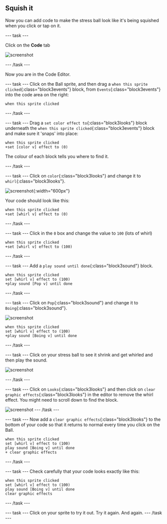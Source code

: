 ## Squish it
Now you can add code to make the stress ball look like it's being squished when you click or tap on it. 

--- task ---

Click on the **Code** tab

![screenshot](images/balls-code.png)

--- /task ---

Now you are in the Code Editor.

--- task ---
Click on the Ball sprite, and then drag a `when this sprite clicked`{:class="block3events"} block, from `Events`{:class="block3events"} into the code area on the right:

```blocks3
when this sprite clicked
```

--- /task ---

--- task ---
Drag a `set color effect to`{:class="block3looks"} block underneath the `when this sprite clicked`{:class="block3events"} block and make sure it 'snaps' into place: 

```blocks3
when this sprite clicked
+set [color v] effect to (0)
```

The colour of each block tells you where to find it. 

--- /task ---

--- task ---
Click on `color`{:class="block3looks"} and change it to `whirl`{:class="block3looks"}.

![screenshot](images/balls-color-whirl.png){:width="600px"}

Your code should look like this:

```blocks3
when this sprite clicked
+set [whirl v] effect to (0)
```

--- /task ---

--- task ---
Click in the `0` box and change the value to `100` (lots of whirl)

```blocks3
when this sprite clicked
+set [whirl v] effect to (100)
```
--- /task ---

--- task ---
Add a `play sound until done`{:class="block3sound"} block.

```blocks3
when this sprite clicked
set [whirl v] effect to (100)
+play sound [Pop v] until done
```
--- /task ---

--- task ---
Click on `Pop`{:class="block3sound"} and change it to `Boing`{:class="block3sound"}.

![screenshot](images/balls-pop-boing.png)

```blocks3
when this sprite clicked
set [whirl v] effect to (100)
+play sound [Boing v] until done
```
--- /task ---

--- task ---
Click on your stress ball to see it shrink and get whirled and then play the sound.

![screenshot](images/balls-effect.png)

--- /task ---

--- task ---
Click on `Looks`{:class="block3looks"} and then click on `clear graphic effects`{:class="block3looks"} in the editor to remove the whirl effect. You might need to scroll down to find the block.

![screenshot](images/balls-clear-graphic-effects.png)
--- /task ---

--- task ---
Now add a `clear graphic effects`{:class="block3looks"} to the bottom of your code so that it returns to normal every time you click on the Ball. 

```blocks3
when this sprite clicked
set [whirl v] effect to (100)
play sound [Boing v] until done
+ clear graphic effects
```
--- /task ---

--- task ---
Check carefully that your code looks exactly like this:

```blocks3
when this sprite clicked
set [whirl v] effect to (100)
play sound [Boing v] until done
clear graphic effects
```

--- /task ---

--- task ---
Click on your sprite to try it out. Try it again. And again. 
--- /task ---

